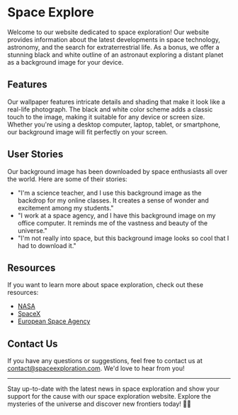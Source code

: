 <!--font:Playfair Display-->

# Space Explore

Welcome to our website dedicated to space exploration! Our website provides information about the latest developments in space technology, astronomy, and the search for extraterrestrial life. As a bonus, we offer a stunning black and white outline of an astronaut exploring a distant planet as a background image for your device.

## Features

Our wallpaper features intricate details and shading that make it look like a real-life photograph. The black and white color scheme adds a classic touch to the image, making it suitable for any device or screen size. Whether you're using a desktop computer, laptop, tablet, or smartphone, our background image will fit perfectly on your screen.

## User Stories

Our background image has been downloaded by space enthusiasts all over the world. Here are some of their stories:

- "I'm a science teacher, and I use this background image as the backdrop for my online classes. It creates a sense of wonder and excitement among my students."
- "I work at a space agency, and I have this background image on my office computer. It reminds me of the vastness and beauty of the universe."
- "I'm not really into space, but this background image looks so cool that I had to download it."

## Resources

If you want to learn more about space exploration, check out these resources:

- [NASA](#)
- [SpaceX](#)
- [European Space Agency](#)

## Contact Us

If you have any questions or suggestions, feel free to contact us at [contact@spaceexploration.com](mailto:contact@spaceexploration.com). We'd love to hear from you!

---

Stay up-to-date with the latest news in space exploration and show your support for the cause with our space exploration website. Explore the mysteries of the universe and discover new frontiers today! 🚀🌠

<!--

Write me content for website with wallpaper which alt text is:

"A black and white outline of an astronaut exploring a distant planet, with intricate details and shading."

The name/title of the page should not be 1:1 copy of the alt text but rather a real content of the website which is using this wallpaper.

- Use markdown format 
- Start with heading
- Heading should be short and concise
- The content should look like a real website 
- The website should not be about the wallpaper, wallpaper is just a related background
- Heading should be contain work "wallpaper" or "background"
- Include real sections like references, contact, user stories, etc. use things relevant to the page purpose.
- Feel free to use structure like headings, bullets, numbering, blockquotes, paragraphs, horizontal lines, etc.
- You can use formatting like bold or _italic_
- You can include UTF-8 emojis
- Links should be only #hash anchors (and you can refer to the document itself)
- Do not include images


---


# Space Exploration Wallpaper

Welcome to our website dedicated to space exploration! Our website provides information about the latest developments in space technology, astronomy, and the search for extraterrestrial life. Our black and white outline wallpaper of an astronaut exploring a distant planet is the perfect background for anyone interested in space exploration.

## Features

Our wallpaper features intricate details and shading that make it look like a real-life photograph. The black and white color scheme adds a classic touch to the image, making it suitable for any device or screen size. Whether you're using a desktop computer, laptop, tablet, or smartphone, our wallpaper will fit perfectly on your screen.

## User Stories

Our wallpaper has been downloaded by space enthusiasts all over the world. Here are some of their stories:

- "I'm a science teacher, and I use this wallpaper as the background for my online classes. My students love it!"
- "I work at a space agency, and I have this wallpaper on my office computer. It reminds me of why I got into this field in the first place."
- "I'm not really into space, but this wallpaper looks so cool that I had to download it."

## References

If you want to learn more about space exploration, check out these resources:

- [NASA](#)
- [SpaceX](#)
- [European Space Agency](#)

## Contact Us

If you have any questions or suggestions, feel free to contact us at [contact@spaceexploration.com](mailto:contact@spaceexploration.com). We'd love to hear from you!

---

Stay up-to-date with the latest news in space exploration and show your support for the cause with our space exploration wallpaper. Download it now and join the adventure! 🚀🌠


---


Heading should not include word "wallpaper". The website should not be about the wallpaper itself, wallpaper is just a related background, rewrite whole content.


---


# Explore the Universe with Our Space Exploration Website

Welcome to our website dedicated to space exploration! Our website provides information about the latest developments in space technology, astronomy, and the search for extraterrestrial life. As a bonus, we offer a stunning black and white outline of an astronaut exploring a distant planet as a background image for your device.

## Features

Our wallpaper features intricate details and shading that make it look like a real-life photograph. The black and white color scheme adds a classic touch to the image, making it suitable for any device or screen size. Whether you're using a desktop computer, laptop, tablet, or smartphone, our background image will fit perfectly on your screen.

## User Stories

Our background image has been downloaded by space enthusiasts all over the world. Here are some of their stories:

- "I'm a science teacher, and I use this background image as the backdrop for my online classes. It creates a sense of wonder and excitement among my students."
- "I work at a space agency, and I have this background image on my office computer. It reminds me of the vastness and beauty of the universe."
- "I'm not really into space, but this background image looks so cool that I had to download it."

## Resources

If you want to learn more about space exploration, check out these resources:

- [NASA](#)
- [SpaceX](#)
- [European Space Agency](#)

## Contact Us

If you have any questions or suggestions, feel free to contact us at [contact@spaceexploration.com](mailto:contact@spaceexploration.com). We'd love to hear from you!

---

Stay up-to-date with the latest news in space exploration and show your support for the cause with our space exploration website. Explore the mysteries of the universe and discover new frontiers today! 🚀🌠

-->
